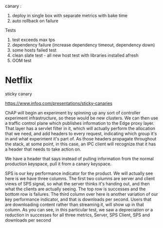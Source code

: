 
canary : 
1. deploy in single box with separate metrics with bake time 
2. auto rollback on failure

Tests
1. test exceeds max tps 
2. dependency failure (increase dependency timeout, dependency down)
3. some hosts failed test
4. clean slate test - all new host test with libraries installed afresh
5. OOM test

# Netflix

sticky canary

https://www.infoq.com/presentations/sticky-canaries

ChAP will begin an experiment by spinning up any sort of controller experiment infrastructure, 
so these would be new clusters. We can then use a traffic control plane which publishes 
information to the Edge proxy layer. That layer has a servlet filter in it, which will 
actually perform the allocation that we need, and add headers to every request, 
indicating which group it's in and what experiment it's part of. As those headers propagate 
throughout the stack, at some point, in this case, an IPC client will recognize 
that it has a header that needs to take action on.

We have a header that says instead of pulling information from the normal 
production keyspace, pull it from a canary keyspace.

SPS is our key performance indicator for the product. We will actually see here 
is we have three columns. The first two columns are server and client views of 
SPS signal, so what the server thinks it's handing out, and then what the 
clients are actually seeing. The top row is successes and the bottom row is failures. 
The third column over here is another variation of our key performance indicator, 
and that is downloads per second. Users that are downloading content rather than 
streaming it, will show up in that column. As you can see, in this particular test, 
we saw a depreciation or a reduction in successes for all three metrics, 
Server, SPS Client, SPS and downloads per second
